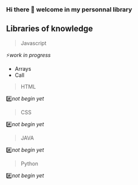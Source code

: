 ### Hi there 👋 welcome in my personnal library
## Libraries of knowledge
> Javascript

⚡*work in progress*
- Arrays
- Call

> HTML

#️⃣*not begin yet*

> CSS

#️⃣*not begin yet*

> JAVA

#️⃣*not begin yet*

> Python

#️⃣*not begin yet*


<!--
**Devpanda101/Devpanda101** is a ✨ _special_ ✨ repository because its `README.md` (this file) appears on your GitHub profile.

Here are some ideas to get you started:

- 🔭 I’m currently working on ...
- 🌱 I’m currently learning ...
- 👯 I’m looking to collaborate on ...
- 🤔 I’m looking for help with ...
- 💬 Ask me about ...
- 📫 How to reach me: ...
- 😄 Pronouns: ...
- ⚡ Fun fact: ...
-->
